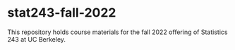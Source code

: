# stat243-fall-2022
This repository holds course materials for the fall 2022 offering of Statistics 243 at UC Berkeley.
